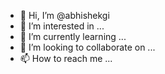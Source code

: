 - 👋 Hi, I’m @abhishekgi
- 👀 I’m interested in ...
- 🌱 I’m currently learning ...
- 💞️ I’m looking to collaborate on ...
- 📫 How to reach me ...

<!---
abhishekgi/abhishekgi is a ✨ special ✨ repository because its `README.md` (this file) appears on your GitHub profile.
You can click the Preview link to take a look at your changes.
--->
